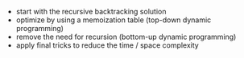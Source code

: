 - start with the recursive backtracking solution
- optimize by using a memoization table (top-down dynamic programming)
- remove the need for recursion (bottom-up dynamic programming)
- apply final tricks to reduce the time / space complexity
